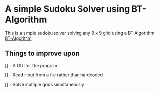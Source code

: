 # A simple Sudoku Solver using BT-Algorithm

This is a simple sudoku solver solving any 9 x 9 grid using a BT-Algorithm [BT-Algorithm ](https://en.wikipedia.org/wiki/Backtracking)

## Things to improve upon
[] - A GUI for the program

[] - Read input from a file rather than hardcoded

[] - Solve multiple grids simultaneously
